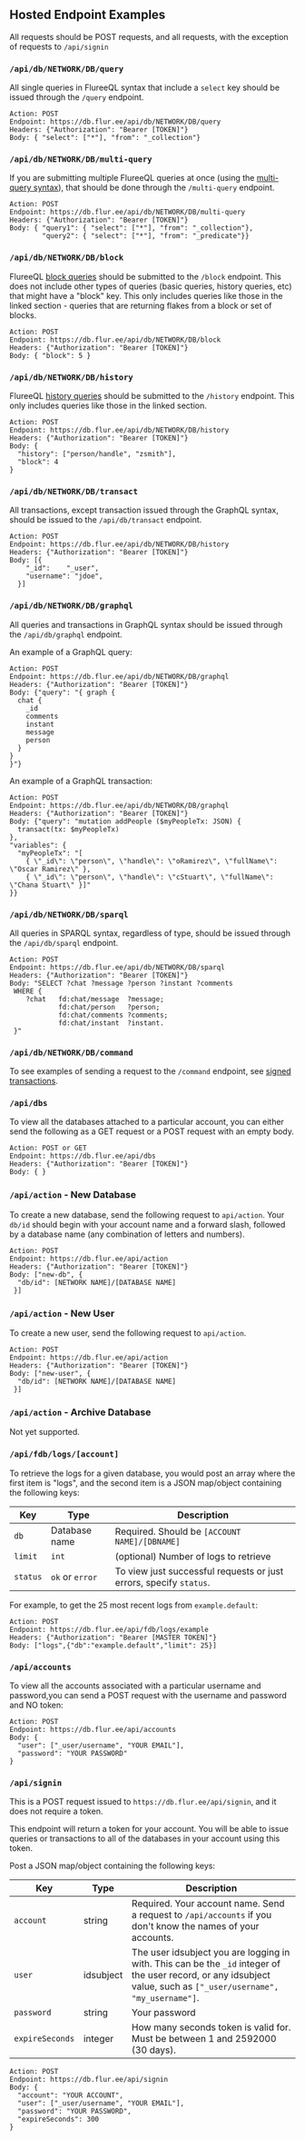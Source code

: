 ## Hosted Endpoint Examples

All requests should be POST requests, and all requests, with the exception of requests to `/api/signin` 

### `/api/db/NETWORK/DB/query`
All single queries in FlureeQL syntax that include a `select` key should be issued through the `/query` endpoint. 

```
Action: POST
Endpoint: https://db.flur.ee/api/db/NETWORK/DB/query
Headers: {"Authorization": "Bearer [TOKEN]"}
Body: { "select": ["*"], "from": "_collection"}
```

### `/api/db/NETWORK/DB/multi-query`

If you are submitting multiple FlureeQL queries at once (using the [multi-query syntax](/docs/query/advanced-query#multiple-queries)), that should be done through the `/multi-query` endpoint. 

```
Action: POST
Endpoint: https://db.flur.ee/api/db/NETWORK/DB/multi-query
Headers: {"Authorization": "Bearer [TOKEN]"}
Body: { "query1": { "select": ["*"], "from": "_collection"}, 
        "query2": { "select": ["*"], "from": "_predicate"}}
```

### `/api/db/NETWORK/DB/block`

FlureeQL [block queries](/docs/query/block-query) should be submitted to the `/block` endpoint. This does not include other types of queries (basic queries, history queries, etc) that might have a "block" key. This only includes queries like those in the linked section - queries that are returning flakes from a block or set of blocks. 

```
Action: POST
Endpoint: https://db.flur.ee/api/db/NETWORK/DB/block
Headers: {"Authorization": "Bearer [TOKEN]"}
Body: { "block": 5 }
```

### `/api/db/NETWORK/DB/history`

FlureeQL [history queries](/docs/query/history-query) should be submitted to the `/history` endpoint. This only includes queries like those in the linked section.

```
Action: POST
Endpoint: https://db.flur.ee/api/db/NETWORK/DB/history
Headers: {"Authorization": "Bearer [TOKEN]"}
Body: {
  "history": ["person/handle", "zsmith"],
  "block": 4
}
```

### `/api/db/NETWORK/DB/transact`

All transactions, except transaction issued through the GraphQL syntax, should be issued to the `/api/db/transact` endpoint.

```
Action: POST
Endpoint: https://db.flur.ee/api/db/NETWORK/DB/history
Headers: {"Authorization": "Bearer [TOKEN]"}
Body: [{
    "_id":    "_user",
    "username": "jdoe",
  }]
```

### `/api/db/NETWORK/DB/graphql`

All queries and transactions in GraphQL syntax should be issued through the `/api/db/graphql` endpoint. 

An example of a GraphQL query:

```
Action: POST
Endpoint: https://db.flur.ee/api/db/NETWORK/DB/graphql
Headers: {"Authorization": "Bearer [TOKEN]"}
Body: {"query": "{ graph {
  chat {
    _id
    comments
    instant
    message
    person
  }
}
}"}
```

An example of a GraphQL transaction:

```
Action: POST
Endpoint: https://db.flur.ee/api/db/NETWORK/DB/graphql
Headers: {"Authorization": "Bearer [TOKEN]"}
Body: {"query": "mutation addPeople ($myPeopleTx: JSON) {
  transact(tx: $myPeopleTx)
}, 
"variables": {
  "myPeopleTx": "[
    { \"_id\": \"person\", \"handle\": \"oRamirez\", \"fullName\": \"Oscar Ramirez\" }, 
    { \"_id\": \"person\", \"handle\": \"cStuart\", \"fullName\": \"Chana Stuart\" }]"
}}
```

### `/api/db/NETWORK/DB/sparql`

All queries in SPARQL syntax, regardless of type, should be issued through the `/api/db/sparql` endpoint. 

```
Action: POST
Endpoint: https://db.flur.ee/api/db/NETWORK/DB/sparql
Headers: {"Authorization": "Bearer [TOKEN]"}
Body: "SELECT ?chat ?message ?person ?instant ?comments
 WHERE {
    ?chat   fd:chat/message  ?message;
            fd:chat/person   ?person;
            fd:chat/comments ?comments;
            fd:chat/instant  ?instant.
 }"
```

### `/api/db/NETWORK/DB/command`

To see examples of sending a request to the `/command` endpoint, see [signed transactions](/docs/identity/signatures#signed-transactions).

### `/api/dbs`

To view all the databases attached to a particular account, you can either send the following as a GET request or a POST request with an empty body. 

```
Action: POST or GET
Endpoint: https://db.flur.ee/api/dbs
Headers: {"Authorization": "Bearer [TOKEN]"}
Body: { }
```

### `/api/action` - New Database

To create a new database, send the following request to `api/action`. Your `db/id` should begin with your account name and a forward slash, followed by a database name (any combination of letters and numbers).

```
Action: POST
Endpoint: https://db.flur.ee/api/action
Headers: {"Authorization": "Bearer [TOKEN]"}
Body: ["new-db", {
  "db/id": [NETWORK NAME]/[DATABASE NAME]
 }]
```


### `/api/action` - New User

To create a new user, send the following request to `api/action`. 

```
Action: POST
Endpoint: https://db.flur.ee/api/action
Headers: {"Authorization": "Bearer [TOKEN]"}
Body: ["new-user", {
  "db/id": [NETWORK NAME]/[DATABASE NAME]
 }]
```

### `/api/action` - Archive Database

Not yet supported.

### `/api/fdb/logs/[account]`

To retrieve the logs for a given database, you would post an array where the first item is "logs", and the second item is a JSON map/object containing the following keys:

Key | Type | Description
-- | -- | --
`db` | Database name | Required. Should be `[ACCOUNT NAME]/[DBNAME]`
`limit` | `int` | (optional) Number of logs to retrieve
`status` | `ok` or `error` | To view just successful requests or just errors, specify `status`. 



<!-- `operation` | | 
`from` | |  -->

For example, to get the 25 most recent logs from `example.default`:

```
Action: POST
Endpoint: https://db.flur.ee/api/fdb/logs/example
Headers: {"Authorization": "Bearer [MASTER TOKEN]"}
Body: ["logs",{"db":"example.default","limit": 25}]
```

### `/api/accounts`

To view all the accounts associated with a particular username and password,you can send a POST request with the username and password and NO token:

```
Action: POST
Endpoint: https://db.flur.ee/api/accounts
Body: {
  "user": ["_user/username", "YOUR EMAIL"],
  "password": "YOUR PASSWORD"
}
```

### `/api/signin`

This is a POST request issued to `https://db.flur.ee/api/signin`, and it does not require a token. 

This endpoint will return a token for your account. You will be able to issue queries or transactions to all of the databases in your account using this token. 

Post a JSON map/object containing the following keys:

Key | Type | Description
-- | -- | --
`account` | string | Required. Your account name. Send a request to `/api/accounts` if you don't know the names of your accounts. 
`user` | idsubject | The user idsubject you are logging in with. This can be the `_id` integer of the user record, or any idsubject value, such as `["_user/username", "my_username"]`.
`password` | string | Your password
`expireSeconds` | integer | How many seconds token is valid for. Must be between 1 and 2592000 (30 days).
```
Action: POST
Endpoint: https://db.flur.ee/api/signin
Body: {
  "account": "YOUR ACCOUNT",
  "user": ["_user/username", "YOUR EMAIL"],
  "password": "YOUR PASSWORD",
  "expireSeconds": 300
}
```

